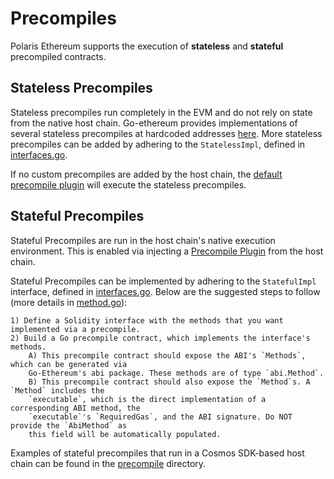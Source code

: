 # Precompiles

Polaris Ethereum supports the execution of **stateless** and **stateful** precompiled contracts. 

## Stateless Precompiles

Stateless precompiles run completely in the EVM and do not rely on state from the native host chain.
Go-ethereum provides implementations of several stateless precompiles at hardcoded addresses [here](https://github.com/berachain/polaris-geth/blob/stateful-v1.11.4/core/vm/contracts.go). More stateless
precompiles can be added by adhering to the `StatelessImpl`, defined in [interfaces.go](https://github.com/berachain/polaris/blob/main/eth/core/precompile/interfaces.go#L48).

If no custom precompiles are added by the host chain, the [default precompile plugin](https://github.com/berachain/polaris/blob/main/eth/core/precompile/default_plugin.go) will execute 
the stateless precompiles.

## Stateful Precompiles

Stateful Precompiles are run in the host chain's native execution environment. This is enabled via 
injecting a [Precompile Plugin](https://github.com/berachain/polaris/blob/main/eth/core/precompile/interfaces.go#L33) from the host chain.

Stateful Precompiles can be implemented by adhering to the `StatefulImpl` interface, defined in 
[interfaces.go](https://github.com/berachain/polaris/blob/main/eth/core/precompile/interfaces.go#L56). Below are the suggested steps to follow (more details in [method.go](https://github.com/berachain/polaris/blob/main/eth/core/precompile/method.go)):

    1) Define a Solidity interface with the methods that you want implemented via a precompile.
    2) Build a Go precompile contract, which implements the interface's methods.
        A) This precompile contract should expose the ABI's `Methods`, which can be generated via
        Go-Ethereum's abi package. These methods are of type `abi.Method`.
 	    B) This precompile contract should also expose the `Method`s. A `Method` includes the
        `executable`, which is the direct implementation of a corresponding ABI method, the
        `executable`'s `RequiredGas`, and the ABI signature. Do NOT provide the `AbiMethod` as
        this field will be automatically populated.

Examples of stateful precompiles that run in a Cosmos SDK-based host chain can be found in the
[precompile](https://github.com/berachain/polaris/tree/main/cosmos/precompile) directory.


